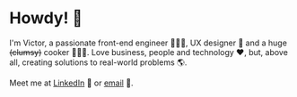 # Howdy! 👋

I'm Victor, a passionate front-end engineer 👨🏻‍💻, UX designer 🎨 and a huge ~~(clumsy)~~ cooker 👨🏻‍🍳. Love business, people and technology ❤️, but, above all, creating solutions to real-world problems 🌎.

Meet me at [LinkedIn](https://linkedin.com/in/victorvieirarodrigues) 📱 or [email](mailto:hello@victrodrigues.dev) 📧.
